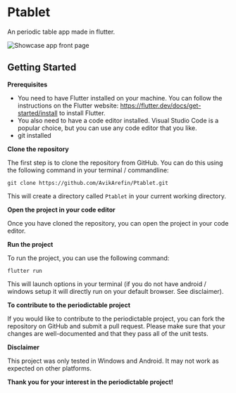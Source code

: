# Ptablet

An periodic table app made in flutter.

![Showcase app front page]([showcase.bmp](https://github.com/AvikArefin/Ptablet/blob/main/showcase.bmp))

## Getting Started

**Prerequisites**

* You need to have Flutter installed on your machine. You can follow the instructions on the Flutter website: https://flutter.dev/docs/get-started/install to install Flutter.
* You also need to have a code editor installed. Visual Studio Code is a popular choice, but you can use any code editor that you like.
* git installed

**Clone the repository**

The first step is to clone the repository from GitHub. You can do this using the following command in your terminal / commandline:

```
git clone https://github.com/AvikArefin/Ptablet.git
```

This will create a directory called `Ptablet` in your current working directory.

**Open the project in your code editor**

Once you have cloned the repository, you can open the project in your code editor.

**Run the project**

To run the project, you can use the following command:

```
flutter run
```

This will launch options in your terminal (if you do not have android / windows setup it will directly run on your default browser. See disclaimer).

**To contribute to the periodictable project**

If you would like to contribute to the periodictable project, you can fork the repository on GitHub and submit a pull request. Please make sure that your changes are well-documented and that they pass all of the unit tests.

**Disclaimer**

This project was only tested in Windows and Android. It may not work as expected on other platforms.

**Thank you for your interest in the periodictable project!**
